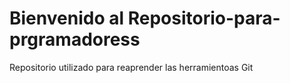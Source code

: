 # Bienvenido al Repositorio-para-prgramadoress
Repositorio utilizado para reaprender las herramientoas Git
